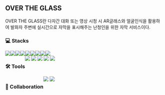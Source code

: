 ## OVER THE GLASS
OVER THE GLASS란 다자간 대화 또는 영상 시청 시 AR글래스와 얼굴인식을 활용하여 발화자 주변에 실시간으로 자막을 표시해주는 난청인을 위한 자막 서비스이다.

<div>
  <h3>💻 Stacks</h3>
  <div style="display: flex; flex-wrap: wrap;">
    <img src="https://img.shields.io/badge/HTML5-E34F26?style=flat-square&logo=html5&logoColor=white"/>
    <img src="https://img.shields.io/badge/CSS3-1572B6?style=flat-square&logo=css3&logoColor=white"/>
    <img src="https://img.shields.io/badge/JavaScript-F7DF1E?style=flat-square&logo=javascript&logoColor=white"/>
    <img src="https://img.shields.io/badge/Python-3776AB?style=flat-square&logo=python&logoColor=white"/>
    <img src="https://img.shields.io/badge/Flask-000000?style=flat-square&logo=flask&logoColor=white"/>
    <img src="https://img.shields.io/badge/p5.js-ED225D?style=flat-square&logo=p5dotjs&logoColor=white"/>
    <img src="https://img.shields.io/badge/CSharp-512BD4?style=flat-square&logo=csharp&logoColor=white"/>
    <img src="https://img.shields.io/badge/Dlib-008000?style=flat-square&logo=dlib&logoColor=white"/>
    <img src="https://img.shields.io/badge/MySql-3776AB?style=flat-square&logo=mysql&logoColor=white"/>
  </div>
</div>
<div style="display: flex;">
  <h3>🛠 Tools</h3>
  <div>
    <img src="https://img.shields.io/badge/Git-F05032?style=flat-square&logo=git&logoColor=white"/>
    <img src="https://img.shields.io/badge/Visual Studio Code-007ACC?style=flat-square&logo=visualstudiocode&logoColor=white"/>
    <img src="https://img.shields.io/badge/Visual Studio-5C2D91?style=flat-square&logo=visualstudio&logoColor=white"/>
    <img src="https://img.shields.io/badge/Unity-000000?style=flat-square&logo=unity&logoColor=white"/>
    <img src="https://img.shields.io/badge/Figma-F24E1E?style=flat-square&logo=figma&logoColor=white"/>
  </div>
</div>
<div style="display: flex;">
  <h3>💬 Collaboration</h3>
  <div>
    <img src="https://img.shields.io/badge/GitHub-181717?style=flat-square&logo=github&logoColor=white"/>
    <img src="https://img.shields.io/badge/Notion-000000?style=flat-square&logo=notion&logoColor=white"/>
  </div>
</div>

